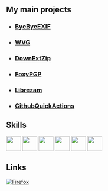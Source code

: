 ## My main projects
* ### [ByeByeEXIF](https://github.com/FoxRefire/ByeByeEXIF)
* ### [WVG](https://github.com/FoxRefire/wvg)
* ### [DownExtZip](https://github.com/FoxRefire/DownExtZip)
* ### [FoxyPGP](https://github.com/FoxRefire/FoxyPGP)
* ### [Librezam](https://github.com/FoxRefire/Librezam)
* ### [GithubQuickActions](https://github.com/FoxRefire/GithubQuickActions)

## Skills
<div>
  <img src="https://cdn.jsdelivr.net/gh/devicons/devicon@latest/icons/javascript/javascript-original.svg" width="40" height="40"/>
  <img src="https://cdn.jsdelivr.net/gh/devicons/devicon@latest/icons/python/python-original.svg" width="40" height="40"/>
  <img src="https://cdn.jsdelivr.net/gh/devicons/devicon@latest/icons/bash/bash-original.svg" width="40" height="40"/>
  <img src="https://cdn.jsdelivr.net/gh/devicons/devicon@latest/icons/linux/linux-original.svg" width="40" height="40"/>
  <img src="https://cdn.jsdelivr.net/gh/devicons/devicon@latest/icons/html5/html5-original.svg" width="40" height="40"/>
  <img src="https://cdn.jsdelivr.net/gh/devicons/devicon@latest/icons/php/php-original.svg" width="40" height="40"/>
</div>

## Links
[![Firefox](https://extensionworkshop.com/assets/img/documentation/publish/get-the-addon-178x60px.dad84b42.png)](https://addons.mozilla.org/firefox/user/18260815/)
